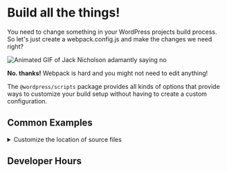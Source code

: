 # Build all the things!

You need to change something in your WordPress projects build process. So let's just create a webpack.config.js and make the changes we need right?

![Animated GIF of Jack Nicholson adamantly saying no](https://i.giphy.com/media/v1.Y2lkPTc5MGI3NjExN3gzdGdjbTU4N2U0YWY2ZTlmemJ1dndjYzR4aGlwaGljYW96ZmN6aSZlcD12MV9pbnRlcm5hbF9naWZfYnlfaWQmY3Q9Zw/23BST5FQOc8k8/giphy.gif)

**No. thanks!** Webpack is hard and you might not need to edit anything!

The `@wordpress/scripts` package provides all kinds of options that provide ways to customize your build setup without having to create a custom configuration.

## Common Examples
<details>
<summary>Customize the location of source files</summary>
The default location for your sources files is the `src` directory but there are times when you may want to change that. This can be done with the `--webpack-src-dir` flag:

```json
"start": "wp-scripts start --webpack-src-dir blocks",
"build": "wp-scripts build --webpack-src-dir blocks",
```
</details>

## Developer Hours


